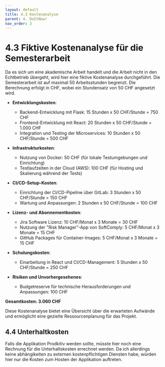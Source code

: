 ```yaml
---
layout: default
title: 4.3 Kostenanalyse
parent: 4. DoItNow!
nav_order: 3
---
```


# 4.3 Fiktive Kostenanalyse für die Semesterarbeit

Da es sich um eine akademische Arbeit handelt und die Arbeit nicht in den Echtbetrieb übergeht, wird hier eine fiktive Kostenanalyse durchgeführt. Die Semesterarbeit ist auf maximal 50 Arbeitsstunden begrenzt. Die Berechnung erfolgt in CHF, wobei ein Stundensatz von 50 CHF angesetzt wird.

- **Entwicklungskosten**:
  - Backend-Entwicklung mit Flask: 15 Stunden x 50 CHF/Stunde = 750 CHF
  - Frontend-Entwicklung mit React: 20 Stunden x 50 CHF/Stunde = 1.000 CHF
  - Integration und Testing der Microservices: 10 Stunden x 50 CHF/Stunde = 500 CHF

- **Infrastrukturkosten**:
  - Nutzung von Docker: 50 CHF (für lokale Testumgebungen und Einrichtung)
  - Testlaufzeiten in der Cloud (AWS): 100 CHF (für Hosting und Skalierung während der Tests)

- **CI/CD-Setup-Kosten**:
  - Einrichtung der CI/CD-Pipeline über GitLab: 3 Stunden x 50 CHF/Stunde = 150 CHF
  - Wartung und Anpassungen: 2 Stunden x 50 CHF/Stunde = 100 CHF

- **Lizenz- und Abonnementkosten**:
  - Jira Software Lizenz: 10 CHF/Monat x 3 Monate = 30 CHF
  - Nutzung der "Risk Manager"-App von SoftComply: 5 CHF/Monat x 3 Monate = 15 CHF
  - GitHub Packages für Container-Images: 5 CHF/Monat x 3 Monate = 15 CHF

- **Schulungskosten**:
  - Einarbeitung in React und CI/CD-Management: 5 Stunden x 50 CHF/Stunde = 250 CHF

- **Risiken und Unvorhergesehenes**:
  - Budgetreserve für technische Herausforderungen und Anpassungen: 100 CHF

**Gesamtkosten: 3.060 CHF**

Diese Kostenanalyse bietet eine Übersicht über die erwarteten Aufwände und ermöglicht eine gezielte Ressourcenplanung für das Projekt.

## 4.4 Unterhaltkosten
Falls die Applikation Prodkitiv werden sollte, müsste hier noch eine Rechnung für die Unterhaltskosten errechnet werden. 
Da ich allerdings keine abhängikeiten zu externen kostenpflichtigen Diensten habe, würden hier nur die Kosten zum Hosten der Applikation auftreten. 